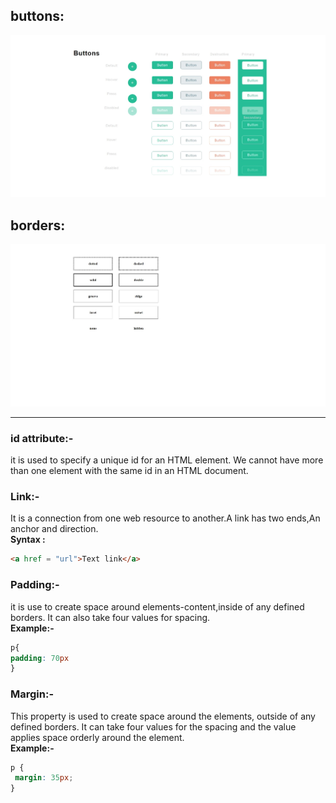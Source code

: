 ## buttons:
![button](https://github.com/bijenadhewaju/wt-lab-assignment/blob/master/Lab/Lab2/button.jpeg)
## borders:
![border](https://github.com/bijenadhewaju/wt-lab-assignment/blob/master/Lab/Lab2/border.jpeg)
***
### id attribute:- 
it is used to specify a unique id for an HTML element.
We cannot have more than one element with the same id in an HTML document.
### Link:-
It is a connection from one web resource to another.A link has two ends,An anchor and direction.<br>
**Syntax :**
```html
<a href = "url">Text link</a>
``` 
### Padding:-
it is use to create space around elements-content,inside of any defined borders. It can also take four values for spacing.<br>
**Example:-** 
```css
p{
padding: 70px
}
```
### Margin:- 
 This property is used to create space around the elements, outside of any defined borders. 
 It can take four values for the spacing and the value applies space orderly around the element.<br>
 **Example:-** 
 ```css
 p {
  margin: 35px;
}